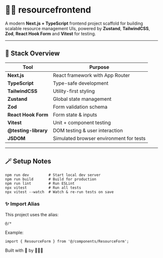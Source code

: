 # 🧑‍💻 resourcefrontend

A modern **Next.js + TypeScript** frontend project scaffold for building scalable resource management UIs, powered by **Zustand**, **TailwindCSS**, **Zod**, **React Hook Form** and **Vitest** for testing.

---

## 🧰 Stack Overview

| Tool                 | Purpose                                 |
| -------------------- | --------------------------------------- |
| **Next.js**          | React framework with App Router         |
| **TypeScript**       | Type-safe development                   |
| **TailwindCSS**      | Utility-first styling                   |
| **Zustand**          | Global state management                 |
| **Zod**              | Form validation schema                  |
| **React Hook Form**  | Form state & inputs                     |
| **Vitest**           | Unit + component testing                |
| **@testing-library** | DOM testing & user interaction          |
| **JSDOM**            | Simulated browser environment for tests |

---

## 🪄 Setup Notes

```
npm run dev         # Start local dev server
npm run build       # Build for production
npm run lint        # Run ESLint
npx vitest          # Run all tests
npx vitest --watch  # Watch & re-run tests on save
```

### ✨ Import Alias

This project uses the alias:

```
@/*
```

Example:

```
import { ResourceForm } from '@/components/ResourceForm';
```

Built with 🖤 by 🧙‍♀️🧙

